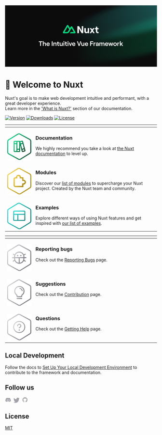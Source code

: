 
[![Nuxt banner](./.github/assets/banner.png)](https://nuxt.com)

# 👋 Welcome to Nuxt


Nuxt's goal is to make web development intuitive and performant, with a great developer experience.<br>Learn more in the ['What is Nuxt?'](https://nuxt.com/docs/getting-started/introduction) section of our documentation.


 <p>
  <a href="https://www.npmjs.com/package/nuxt"><img src="https://img.shields.io/npm/v/nuxt.svg?style=flat&colorA=002438&colorB=28CF8D" alt="Version"></a>
  <a href="https://www.npmjs.com/package/nuxt"><img src="https://img.shields.io/npm/dm/nuxt.svg?style=flat&colorA=002438&colorB=28CF8D" alt="Downloads"></a>
  <a href="./LICENSE"><img src="https://img.shields.io/github/license/nuxt/framework.svg?style=flat&colorA=002438&colorB=28CF8D" alt="License"></a>
 </p>

<table>
<thead>
<tr>
<th width="2000" colspan="2">
</th>
</tr>
</thead>
<tbody>
<tr>
  <td width="80" align="center" valign="top">
    <br>
    <a href="https://nuxt.com/docs"><img src="./.github/assets/documentation.png"></a>
  </td>
  <td valign="top">
    <h3>Documentation</h3>
    <p>
      We highly recommend you take a look at <a href="https://nuxt.com">the Nuxt documentation</a> to level up.
    </p>
  </td>
</tr>
<tr>
  <td width="80" align="center" valign="top">
    <br>
    <a href="https://nuxt.com/modules"><img src="./.github/assets/modules.png"></a>
  </td>
  <td valign="top">
    <h3>Modules</h3>
    <p>
      Discover our <a href="https://nuxt.com/modules">list of modules</a> to supercharge your Nuxt project. Created by the Nuxt team and community.
    </p>
  </td>
</tr>
<tr>
  <td width="80" align="center" valign="top">
    <br>
    <a href="https://nuxt.com/docs/examples/hello-world"><img src="./.github/assets/examples.png"></a>
  </td>
  <td>
    <h3>Examples</h3>
    <p>
      Explore different ways of using Nuxt features and get inspired with <a href="https://nuxt.com/docs/examples/hello-world">our list of examples</a>.
    </p>
  </td>
</tr>
</tbody>
</table>

<table>
<thead>
<tr>
<th width="2000" colspan="2">
</th>
</tr>
</thead>
<tbody>
<tr>
  <td width="80" align="center" valign="top">
    <br>
    <a href="https://nuxt.com/docs/community/reporting-bugs"><img src="./.github/assets/reporting-bugs.png"></a>
  </td>
  <td valign="top">
    <h3>Reporting bugs</h3>
    <p>
      Check out the <a href="https://nuxt.com/docs/community/reporting-bugs">Reporting Bugs</a> page.</p>
    </p>
  </td>
</tr>
<tr>
  <td width="80" align="center" valign="top">
    <br>
    <a href="https://nuxt.com/docs/community/contribution"><img src="./.github/assets/suggestions.png"></a>
  </td>
  <td valign="top">
    <h3>Suggestions</h3>
    <p>
      Check out the <a href="https://nuxt.com/docs/community/contribution">Contribution</a> page.
    </p>
  </td>
</tr>
<tr>
  <td width="80" align="center" valign="top">
    <br>
    <a href="https://nuxt.com/docs/community/getting-help"><img src="./.github/assets/questions.png"></a>
  </td>
  <td valign="top">
    <h3>Questions</h3>
    <p>
      Check out the <a href="https://nuxt.com/docs/community/getting-help">Getting Help</a> page.
    </p>
  </td>
</tr>
</tbody>
</table>

## Local Development

Follow the docs to [Set Up Your Local Development Environment](https://nuxt.com/docs/community/framework-contribution#set-up-your-local-development-environment) to contribute to the framework and documentation.

## Follow us

<p valign="center">
  <a href="https://chat.nuxt.dev"><img width="20px" src="./.github/assets/discord.svg" alt="Discord"></a>&nbsp;&nbsp;<a href="https://twitter.nuxt.dev"><img width="20px" src="./.github/assets/twitter.svg" alt="Twitter"></a>&nbsp;&nbsp;<a href="https://github.nuxt.dev"><img width="20px" src="./.github/assets/github.svg" alt="GitHub"></a>
</p>

## License

[MIT](./LICENSE)

